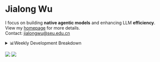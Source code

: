 #  Jialong Wu

I focus on building **native agentic models** and enhancing LLM **efficiency**.<br>
View my [homepage](https://callanwu.github.io/) for more details. <br>
Contact: jialongwu@seu.edu.cn

<details><summary>📊Weekly Development Breakdown</summary>

<!--START_SECTION:waka-->

```txt
From: 26 May 2025 - To: 02 June 2025

Total Time: 21 hrs 37 mins

Python     17 hrs          ███████████████████▓░░░░░   78.66 %
JSON       2 hrs 22 mins   ██▓░░░░░░░░░░░░░░░░░░░░░░   10.98 %
Markdown   2 hrs 1 min     ██▒░░░░░░░░░░░░░░░░░░░░░░   09.38 %
Bash       7 mins          ░░░░░░░░░░░░░░░░░░░░░░░░░   00.62 %
Git        2 mins          ░░░░░░░░░░░░░░░░░░░░░░░░░   00.17 %
```

<!--END_SECTION:waka-->

[![wakatime](https://wakatime.com/badge/user/c6720b29-9431-4a60-bc9d-e1fb2b6bd65f.svg)](https://wakatime.com/@c6720b29-9431-4a60-bc9d-e1fb2b6bd65f)
</details>

[![](https://img.shields.io/badge/Google%20Scholar-4385FE.svg?&color=d6d6d6&style=flat-square&logo=google-scholar)](https://scholar.google.com/citations?user=6eg2m4YAAAAJ)
![](https://komarev.com/ghpvc/?username=callanwu)
